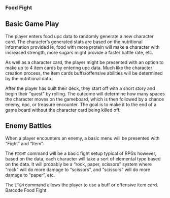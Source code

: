 
### Food Fight






## Basic Game Play

The player enters food upc data to randomly generate a new character card.
The character’s generated stats are based on the nutritional information provided ie,
food with more protein will make a character with increased strength, more sugars
 might provide a faster battle rate, etc.

As well as a character card, the player might be presented with an option to
make up to 4 item cards by entering upc data. Much like the character creation
process, the item cards buffs/offensive abilities will be determined by the
nutritional data.

After the player has built their deck, they start off with a short story and begin
their “quest” by rolling. The outcome will determine how many spaces the character
moves on the gameboard, which is then followed by a chance enemy, npc, or treasure encounter.
The goal is to make it to the end of a game board without the character card being killed off.


## Enemy Battles
When a player encounters an enemy, a basic menu will be presented with
“Fight” and “Item”.

The `FIGHT` command will be a basic fight setup typical of RPGs however,
based on the data, each character will take a sort of elemental type based on
the data. It will probably be a “rock, paper, scissors” system where “rock” will
do more damage to “scissors”, and “scissors” will do more damage to “paper”, etc.


The `ITEM` command allows the player to use a buff or offensive item card.
Barcode Food Fight
